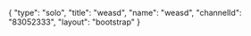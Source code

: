{
    "type": "solo",
    "title": "weasd",
    "name": "weasd",
    "channelId": "83052333",
    "layout": "bootstrap"
}